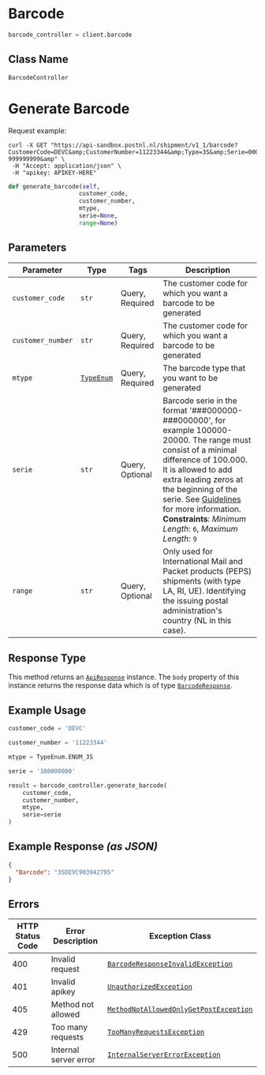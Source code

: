 # Barcode

```python
barcode_controller = client.barcode
```

## Class Name

`BarcodeController`


# Generate Barcode

Request example:

```
curl -X GET "https://api-sandbox.postnl.nl/shipment/v1_1/barcode?CustomerCode=DEVC&amp;CustomerNumber=11223344&amp;Type=3S&amp;Serie=000000000-999999999&amp" \
 -H "Accept: application/json" \
 -H "apikey: APIKEY-HERE" 
```

```python
def generate_barcode(self,
                    customer_code,
                    customer_number,
                    mtype,
                    serie=None,
                    range=None)
```

## Parameters

| Parameter | Type | Tags | Description |
|  --- | --- | --- | --- |
| `customer_code` | `str` | Query, Required | The customer code for which you want a barcode to be generated |
| `customer_number` | `str` | Query, Required | The customer code for which you want a barcode to be generated |
| `mtype` | [`TypeEnum`](../../doc/models/type-enum.md) | Query, Required | The barcode type that you want to be generated |
| `serie` | `str` | Query, Optional | Barcode serie in the format '###000000-###000000', for example 100000-20000. The range must consist of a minimal difference of 100.000. It is allowed to add extra leading zeros at the beginning of the serie. See [Guidelines](https://developer.postnl.nl/docs/#/http/api-endpoints/send-track/barcode/guidelines) for more information.<br>**Constraints**: *Minimum Length*: `6`, *Maximum Length*: `9` |
| `range` | `str` | Query, Optional | Only used for International Mail and Packet products (PEPS) shipments (with type LA, RI, UE). Identifying the issuing postal administration's country (NL in this case). |

## Response Type

This method returns an [`ApiResponse`](../../doc/api-response.md) instance. The `body` property of this instance returns the response data which is of type [`BarcodeResponse`](../../doc/models/barcode-response.md).

## Example Usage

```python
customer_code = 'DEVC'

customer_number = '11223344'

mtype = TypeEnum.ENUM_3S

serie = '100000000'

result = barcode_controller.generate_barcode(
    customer_code,
    customer_number,
    mtype,
    serie=serie
)
```

## Example Response *(as JSON)*

```json
{
  "Barcode": "3SDEVC903942795"
}
```

## Errors

| HTTP Status Code | Error Description | Exception Class |
|  --- | --- | --- |
| 400 | Invalid request | [`BarcodeResponseInvalidException`](../../doc/models/barcode-response-invalid-exception.md) |
| 401 | Invalid apikey | [`UnauthorizedException`](../../doc/models/unauthorized-exception.md) |
| 405 | Method not allowed | [`MethodNotAllowedOnlyGetPostException`](../../doc/models/method-not-allowed-only-get-post-exception.md) |
| 429 | Too many requests | [`TooManyRequestsException`](../../doc/models/too-many-requests-exception.md) |
| 500 | Internal server error | [`InternalServerErrorException`](../../doc/models/internal-server-error-exception.md) |

